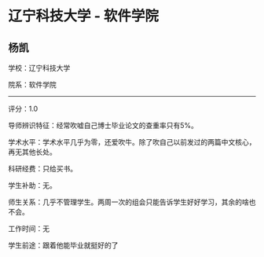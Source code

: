 # 辽宁科技大学 - 软件学院

## 杨凯

学校：辽宁科技大学

院系：软件学院

* * *

评分：1.0

导师辨识特征：经常吹嘘自己博士毕业论文的查重率只有5%。

学术水平：学术水平几乎为零，还爱吹牛。除了吹自己以前发过的两篇中文核心，再无其他长处。

科研经费：只给买书。

学生补助：无。

师生关系：几乎不管理学生。两周一次的组会只能告诉学生好好学习，其余的啥也不会。

工作时间：无

学生前途：跟着他能毕业就挺好的了